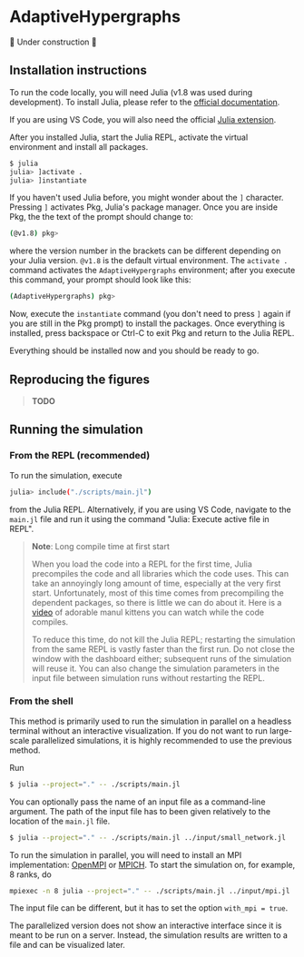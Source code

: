 # AdaptiveHypergraphs

🚧 Under construction 🚧

## Installation instructions

To run the code locally, you will need Julia (v1.8 was used during development). To install Julia, please refer to the [official documentation](https://julialang.org/downloads/).

If you are using VS Code, you will also need the official [Julia extension](https://marketplace.visualstudio.com/items?itemName=julialang.language-julia). 

After you installed Julia, start the Julia REPL, activate the virtual environment and install all packages. 

```bash
$ julia
julia> ]activate .
julia> ]instantiate 
```

If you haven't used Julia before, you might wonder about the `]` character. Pressing `]` activates Pkg, Julia's package manager. Once you are inside Pkg, the the text of the prompt should change to:

```bash
(@v1.8) pkg>
```

where the version number in the brackets can be different depending on your Julia version. `@v1.8` is the default virtual environment. The `activate .` command activates the `AdaptiveHypergraphs` environment; after you execute this command, your prompt should look like this:

```bash
(AdaptiveHypergraphs) pkg>
```

Now, execute the `instantiate` command (you don't need to press `]` again if you are still in the Pkg prompt) to install the packages. Once everything is installed, press backspace or Ctrl-C to exit Pkg and return to the Julia REPL. 

Everything should be installed now and you should be ready to go. 

## Reproducing the figures

> **TODO**


## Running the simulation

### From the REPL (recommended)

To run the simulation, execute 

```bash
julia> include("./scripts/main.jl")
```

from the Julia REPL. Alternatively, if you are using VS Code, navigate to the `main.jl` file and run it using the command "Julia: Execute active file in REPL". 

> **Note**: Long compile time at first start
>
> When you load the code into a REPL for the first time, Julia precompiles the code and all libraries which the code uses. This can take an annoyingly long amount of time, especially at the very first start. Unfortunately, most of this time comes from precompiling the dependent packages, so there is little we can do about it. Here is a [video](https://youtu.be/kmGnutu7_ZY) of adorable manul kittens you can watch while the code compiles. 
>
> To reduce this time, do not kill the Julia REPL; restarting the simulation from the same REPL is vastly faster than the first run. Do not close the window with the dashboard either; subsequent runs of the simulation will reuse it. You can also change the simulation parameters in the input file between simulation runs without restarting the REPL. 

### From the shell

This method is primarily used to run the simulation in parallel on a headless terminal without an interactive visualization. If you do not want to run large-scale parallelized simulations, it is highly recommended to use the previous method.

Run

```bash
$ julia --project="." -- ./scripts/main.jl 
```

You can optionally pass the name of an input file as a command-line argument. The path of the input file has to been given relatively to the location of the `main.jl` file. 

```bash
$ julia --project="." -- ./scripts/main.jl ../input/small_network.jl
```

To run the simulation in parallel, you will need to install an MPI implementation: [OpenMPI](https://www.open-mpi.org/software/ompi/v4.1/) or [MPICH](https://www.mpich.org/downloads/). To start the simulation on, for example, 8 ranks, do

```bash
mpiexec -n 8 julia --project="." -- ./scripts/main.jl ../input/mpi.jl
```

The input file can be different, but it has to set the option `with_mpi = true`. 

The parallelized version does not show an interactive interface since it is meant to be run on a server. Instead, the simulation results are written to a file and can be visualized later.
